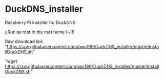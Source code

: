 # DuckDNS_installer
Raspberry Pi installer for DuckDNS

¡¡Run as root in the root home (~)!!

Raw download link "https://raw.githubusercontent.com/bwcf99/DuckDNS_installer/master/installDuckDNS.sh"

"wget https://raw.githubusercontent.com/bwcf99/DuckDNS_installer/master/installDuckDNS.sh"
